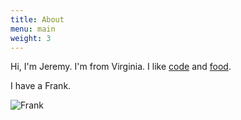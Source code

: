 ```yaml
---
title: About
menu: main
weight: 3
---
```


Hi, I'm Jeremy. I'm from Virginia. I like [code](/notes/) and [food](/recipes/).

I have a Frank.

![Frank](/uploads/frank.jpg)
